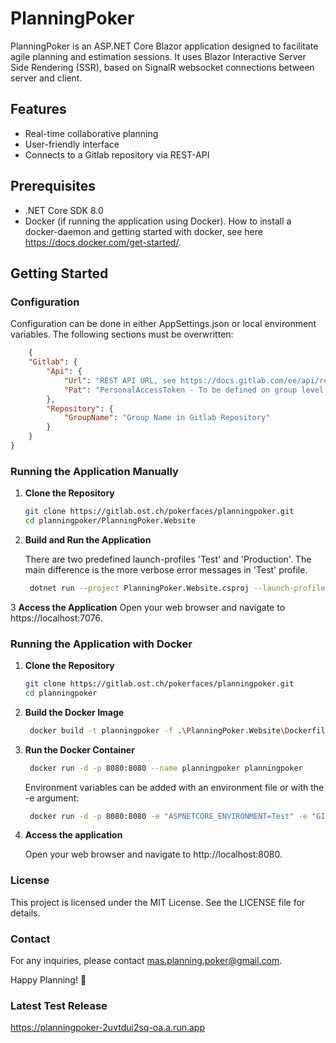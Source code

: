 # PlanningPoker

PlanningPoker is an ASP.NET Core Blazor application designed to facilitate agile planning and
estimation sessions. It uses Blazor Interactive Server Side Rendering (SSR), based on SignalR websocket connections
between server and client.

## Features

- Real-time collaborative planning
- User-friendly interface
- Connects to a Gitlab repository via REST-API

## Prerequisites

- .NET Core SDK 8.0
- Docker (if running the application using Docker). How to install a docker-daemon and getting started with docker, see here https://docs.docker.com/get-started/.

## Getting Started

### Configuration

Configuration can be done in either AppSettings.json or local environment variables. The following sections must be
overwritten:

```json
    {
    "Gitlab": {
        "Api": {
            "Url": "REST API URL, see https://docs.gitlab.com/ee/api/rest/",
            "Pat": "PersonalAccessToken - To be defined on group level in Gitlab"
        },
        "Repository": {
            "GroupName": "Group Name in Gitlab Repository"
        }
    }
}
```

### Running the Application Manually

1. **Clone the Repository**
   ```bash
   git clone https://gitlab.ost.ch/pokerfaces/planningpoker.git
   cd planningpoker/PlanningPoker.Website

2. **Build and Run the Application**

    There are two predefined launch-profiles 'Test' and 'Production'.
The main difference is the more verbose error messages in 'Test' profile.
   ```bash
    dotnet run --project PlanningPoker.Website.csproj --launch-profile Production

3 **Access the Application**
   Open your web browser and navigate to https://localhost:7076.

### Running the Application with Docker

1. **Clone the Repository**
   ```bash
   git clone https://gitlab.ost.ch/pokerfaces/planningpoker.git
   cd planningpoker

2. **Build the Docker Image**
   ```bash
    docker build -t planningpoker -f .\PlanningPoker.Website\Dockerfile .

3. **Run the Docker Container**
   ```bash
    docker run -d -p 8080:8080 --name planningpoker planningpoker
    ```
    Environment variables can be added with an environment file or with the -e argument:

   ```bash
    docker run -d -p 8080:8080 -e "ASPNETCORE_ENVIRONMENT=Test" -e "GITLAB__API__URL=..." -e "GITLAB__API__PAT=..." -e "GITLAB__REPOSITORY__GROUPNAME=..." --name planningpoker planningpoker
    ```

4. **Access the application**

    Open your web browser and navigate to http://localhost:8080.

### License

This project is licensed under the MIT License. See the LICENSE file for details.

### Contact

For any inquiries, please contact mas.planning.poker@gmail.com.

Happy Planning! 🎉

### Latest Test Release
https://planningpoker-2uvtdui2sq-oa.a.run.app


